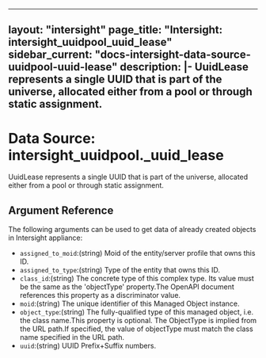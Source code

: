 
---
layout: "intersight"
page_title: "Intersight: intersight_uuidpool_uuid_lease"
sidebar_current: "docs-intersight-data-source-uuidpool-uuid-lease"
description: |-
UuidLease represents a single UUID that is part of the universe, allocated either from a pool or through static assignment.
---

# Data Source: intersight_uuidpool._uuid_lease
UuidLease represents a single UUID that is part of the universe, allocated either from a pool or through static assignment.
## Argument Reference
The following arguments can be used to get data of already created objects in Intersight appliance:
* `assigned_to_moid`:(string) Moid of the entity/server profile that owns this ID. 
* `assigned_to_type`:(string) Type of the entity that owns this ID. 
* `class_id`:(string) The concrete type of this complex type. Its value must be the same as the 'objectType' property.The OpenAPI document references this property as a discriminator value. 
* `moid`:(string) The unique identifier of this Managed Object instance. 
* `object_type`:(string) The fully-qualified type of this managed object, i.e. the class name.This property is optional. The ObjectType is implied from the URL path.If specified, the value of objectType must match the class name specified in the URL path. 
* `uuid`:(string) UUID Prefix+Suffix numbers. 
